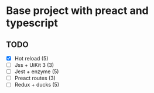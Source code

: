 # Base project with preact and typescript

## TODO

- [X] Hot reload (5)
- [ ] Jss + UiKit 3 (3)
- [ ] Jest + enzyme (5)
- [ ] Preact routes (3)
- [ ] Redux + ducks (5)
